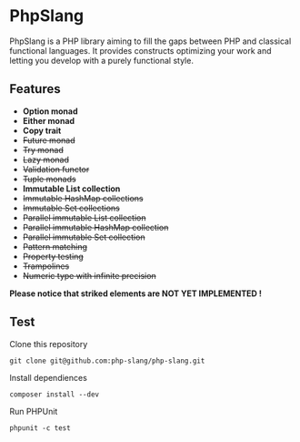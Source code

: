 # PhpSlang

PhpSlang is a PHP library aiming to fill the gaps between PHP and classical functional languages.
It provides constructs optimizing your work and letting you develop with a purely functional style.

## Features

 - **Option monad**
 - **Either monad**
 - **Copy trait**
 - <strike>Future monad</strike>
 - <strike>Try monad</strike>
 - <strike>Lazy monad</strike>
 - <strike>Validation functor</strike>
 - <strike>Tuple monads</strike>
 - **Immutable List collection**
 - <strike>Immutable HashMap collections</strike>
 - <strike>Immutable Set collections</strike>
 - <strike>Parallel immutable List collection</strike>
 - <strike>Parallel immutable HashMap collection</strike>
 - <strike>Parallel immutable Set collection</strike>
 - <strike>Pattern matching</strike>
 - <strike>Property testing</strike>
 - <strike>Trampolines</strike>
 - <strike>Numeric type with infinite precision</strike>

**Please notice that striked elements are NOT YET IMPLEMENTED !**

## Test

Clone this repository
```
git clone git@github.com:php-slang/php-slang.git
```

Install dependiences
```
composer install --dev
```

Run PHPUnit
```
phpunit -c test
```